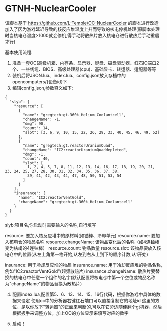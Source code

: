 # GTNH-NuclearCooler
该脚本基于
https://github.com/L-Temple/OC-NuclearCooler
的脚本进行改造
加入了因为游戏延迟导致的核反应堆温度上升而导致的核电停机处理(原脚本处理时当核电仓温度>1000就会停机,得手动将散热片放入核电仓进行散热后手动重启才行)

基本使用流程:
1. 准备一套OC(高级机箱、内存条、显示器、键盘、磁盘驱动器、红石IO端口2个、一些线缆、BIOS、高级处理器(cpu)、基础显卡、转运器、适配器等等
2. 装机后将JSON.lua、index.lua、config.json放入存档中的opencomputers/{设备id}下
3. 编辑config.json,参数释义如下:
```
{
  "slyb": {
    "resource": [
      {
        "name": "gregtech:gt.360k_Helium_Coolantcell",
        "changeName": -1,
        "dmg": 90,
        "count": 14,
        "slot": [3, 6, 9, 10, 15, 22, 26, 29, 33, 40, 45, 46, 49, 52]
      },
      {
        "name": "gregtech:gt.reactorUraniumQuad",
        "changeName": "IC2:reactorUraniumQuaddepleted",
        "dmg": -1,
        "count": 40,
        "slot": [
          1, 2, 4, 5, 7, 8, 11, 12, 13, 14, 16, 17, 18, 19, 20, 21, 23, 24, 25, 27, 28, 30, 31, 32, 34, 35, 36, 37, 38,
          39, 41, 42, 43, 44, 47, 48, 50, 51, 53, 54
        ]
      }
    ],
    "insurance": {
      "name": "IC2:reactorVentGold",
      "changeName": "gregtech:gt.360k_Helium_Coolantcell"
    }
  }
}
```

slyb:项目名,你启动时需要输入的名称,自行填写

resource: 要加入核反应堆中的原材料(如铀棒、冷却单元)
resource.name: 要加入核电仓的物品名称
resource.changeName: 该物品变化后的名称（如4连铀棒变为枯竭的4连铀棒）
resource.count: 物品数量
resource.slot: 该物品要放入核电仓中的位置(从左上角第一格开始,从左到右从上到下的顺序计数,从1开始)

insurance: 用于冷却反应堆的物品
insurance.name: 用于冷却反应堆的物品名称,例如"IC2:reactorVentGold"(超频散热片)
insurance.changeName: 散热片要替换的核电仓中任意一个组件的名字(默认配置将核电仓中第一个空位或物品名称为"changeName"的物品替换为散热片)

4. 配置index.lua,配置第5、6、13、14、15、16行代码，根据你游戏中具体的数据来设定
使用oc中的分析器右键红石端口可以直接复制它的地址id
这里的方位，是以你放下"转运器"的正面来判断的,可以在它旁边随便翻个gt机器，然后根据扳手来调整方位，加上OO的方位显示来填写对应的数字

5. 启动！
